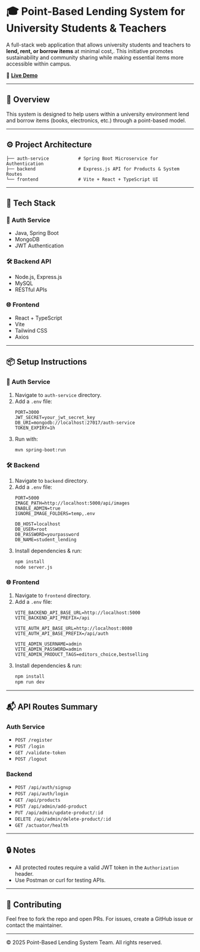 # 🎓 Point-Based Lending System for University Students & Teachers

A full-stack web application that allows university students and teachers to **lend, rent, or borrow items** at minimal cost,. This initiative promotes sustainability and community sharing while making essential items more accessible within campus.

🔗 **[Live Demo](https://your-demo-link.com)**

---

## 🧠 Overview

This system is designed to help users within a university environment lend and borrow items (books, electronics, etc.) through a point-based model.

---

## ⚙️ Project Architecture

```
├── auth-service           # Spring Boot Microservice for Authentication
├── backend                # Express.js API for Products & System Routes
└── frontend               # Vite + React + TypeScript UI
```

---

## 🚀 Tech Stack

### 🔐 Auth Service
- Java, Spring Boot
- MongoDB
- JWT Authentication

### 🛠️ Backend API
- Node.js, Express.js
- MySQL
- RESTful APIs

### 🌐 Frontend
- React + TypeScript
- Vite
- Tailwind CSS
- Axios

---

## 📦 Setup Instructions

### 🔐 Auth Service

1. Navigate to `auth-service` directory.
2. Add a `.env` file:
    ```env
    PORT=3000
    JWT_SECRET=your_jwt_secret_key
    DB_URI=mongodb://localhost:27017/auth-service
    TOKEN_EXPIRY=1h
    ```
3. Run with:
    ```bash
    mvn spring-boot:run
    ```

### 🛠️ Backend

1. Navigate to `backend` directory.
2. Add a `.env` file:
    ```env
    PORT=5000
    IMAGE_PATH=http://localhost:5000/api/images
    ENABLE_ADMIN=true
    IGNORE_IMAGE_FOLDERS=temp,.env

    DB_HOST=localhost
    DB_USER=root
    DB_PASSWORD=yourpassword
    DB_NAME=student_lending
    ```
3. Install dependencies & run:
    ```bash
    npm install
    node server.js
    ```

### 🌐 Frontend

1. Navigate to `frontend` directory.
2. Add a `.env` file:
    ```env
    VITE_BACKEND_API_BASE_URL=http://localhost:5000
    VITE_BACKEND_API_PREFIX=/api

    VITE_AUTH_API_BASE_URL=http://localhost:8080
    VITE_AUTH_API_BASE_PREFIX=/api/auth

    VITE_ADMIN_USERNAME=admin
    VITE_ADMIN_PASSWORD=admin
    VITE_ADMIN_PRODUCT_TAGS=editors_choice,bestselling
    ```
3. Install dependencies & run:
    ```bash
    npm install
    npm run dev
    ```

---

## 📬 API Routes Summary

### Auth Service

- `POST /register`
- `POST /login`
- `GET /validate-token`
- `POST /logout`

### Backend

- `POST /api/auth/signup`
- `POST /api/auth/login`
- `GET /api/products`
- `POST /api/admin/add-product`
- `PUT /api/admin/update-product/:id`
- `DELETE /api/admin/delete-product/:id`
- `GET /actuator/health`

---

## 🔒 Notes

- All protected routes require a valid JWT token in the `Authorization` header.
- Use Postman or curl for testing APIs.

---

## 🤝 Contributing

Feel free to fork the repo and open PRs. For issues, create a GitHub issue or contact the maintainer.

---

© 2025 Point-Based Lending System Team. All rights reserved.